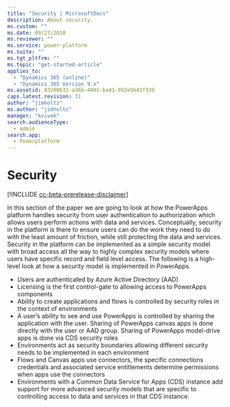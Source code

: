 ```yaml
---
title: "Security | MicrosoftDocs"
description: About security.
ms.custom: ""
ms.date: 09/27/2018
ms.reviewer: ""
ms.service: power-platform
ms.suite: ""
ms.tgt_pltfrm: ""
ms.topic: "get-started-article"
applies_to: 
  - "Dynamics 365 (online)"
  - "Dynamics 365 Version 9.x"
ms.assetid: 83200632-a36b-4401-ba41-952e5b43f939
caps.latest.revision: 31
author: "jimholtz"
ms.author: "jimholtz"
manager: "kvivek"
search.audienceType: 
  - admin
search.app: 
  - Powerplatform
---
```

# Security

[!INCLUDE [cc-beta-prerelease-disclaimer](../includes/cc-beta-prerelease-disclaimer.md)]

In this section of the paper we are going to look at how the PowerApps platform handles security from user authentication to authorization which allows users perform actions with data and services. Conceptually, security in the platform is there to ensure users can do the work they need to do with the least amount of friction, while still protecting the data and services. Security in the platform can be implemented as a simple security model with broad access all the way to highly complex security models where users have specific record and field level access. The following is a high-level look at how a security model is implemented in PowerApps.

- Users are authenticated by Azure Active Directory (AAD)
- Licensing is the first control-gate to allowing access to PowerApps components
- Ability to create applications and flows is controlled by security roles in the context of environments
- A user’s ability to see and use PowerApps is controlled by sharing the application with the user. Sharing of PowerApps canvas apps is done directly with the user or AAD group. Sharing of PowerApps model-drive apps is done via CDS security roles
- Environments act as security boundaries allowing different security needs to be implemented in each environment
- Flows and Canvas apps use connectors, the specific connections credentials and associated service entitlements determine permissions when apps use the connectors
- Environments with a Common Data Service for Apps (CDS) instance add support for more advanced security models that are specific to controlling access to data and services in that CDS instance.